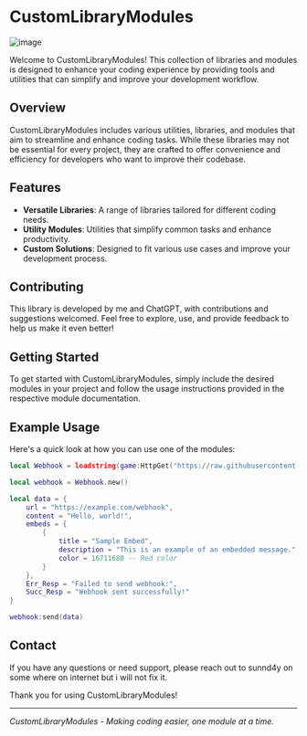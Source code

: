 # CustomLibraryModules

![image](https://github.com/user-attachments/assets/ab29b993-46ae-4642-b34b-16b241ad181e)


Welcome to CustomLibraryModules! This collection of libraries and modules is designed to enhance your coding experience by providing tools and utilities that can simplify and improve your development workflow.

## Overview

CustomLibraryModules includes various utilities, libraries, and modules that aim to streamline and enhance coding tasks. While these libraries may not be essential for every project, they are crafted to offer convenience and efficiency for developers who want to improve their codebase.

## Features

- **Versatile Libraries**: A range of libraries tailored for different coding needs.
- **Utility Modules**: Utilities that simplify common tasks and enhance productivity.
- **Custom Solutions**: Designed to fit various use cases and improve your development process.

## Contributing

This library is developed by me and ChatGPT, with contributions and suggestions welcomed. Feel free to explore, use, and provide feedback to help us make it even better!

## Getting Started

To get started with CustomLibraryModules, simply include the desired modules in your project and follow the usage instructions provided in the respective module documentation.

## Example Usage

Here's a quick look at how you can use one of the modules:

```lua
local Webhook = loadstring(game:HttpGet("https://raw.githubusercontent.com/THU9DEV/CustimLibraryModules/main/Webhook.lua"))()

local webhook = Webhook.new()

local data = {
    url = "https://example.com/webhook",
    content = "Hello, world!",
    embeds = {
        {
            title = "Sample Embed",
            description = "This is an example of an embedded message.",
            color = 16711680 -- Red color
        }
    },
    Err_Resp = "Failed to send webhook:",
    Succ_Resp = "Webhook sent successfully!"
}

webhook:send(data)
```

## Contact

If you have any questions or need support, please reach out to sunnd4y on some where on internet but i will not fix it.

Thank you for using CustomLibraryModules!

---

*CustomLibraryModules - Making coding easier, one module at a time.*
